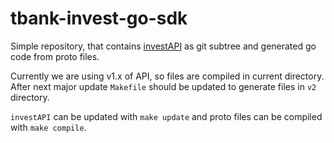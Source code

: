 # tbank-invest-go-sdk

Simple repository, that contains [investAPI](https://github.com/RussianInvestments/investAPI) as git subtree and generated go code from proto files.

Currently we are using v1.x of API, so files are compiled in current directory. After next major update `Makefile` should be updated to generate files in `v2` directory.

`investAPI` can be updated with `make update` and proto files can be compiled with `make compile`.
